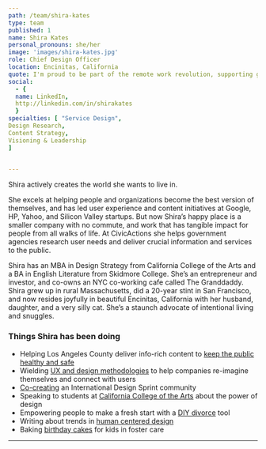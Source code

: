 ```yaml
---
path: /team/shira-kates
type: team
published: 1
name: Shira Kates
personal_pronouns: she/her
image: 'images/shira-kates.jpg'
role: Chief Design Officer
location: Encinitas, California
quote: I'm proud to be part of the remote work revolution, supporting green living, quality of life, and rural economies.
social: 
  - {
  name: LinkedIn,
  http://linkedin.com/in/shirakates
  }
specialties: [ "Service Design",
Design Research,
Content Strategy,
Visioning & Leadership
]

  
---
```


Shira actively creates the world she wants to live in.
 
She excels at helping people and organizations become the best version of themselves, and has led user experience and content initiatives at Google, HP, Yahoo, and Silicon Valley startups. But now Shira’s happy place is a smaller company with no commute, and work that has tangible impact for people from all walks of life. At CivicActions she helps government agencies research user needs and deliver crucial information and services to the public. 

Shira has an MBA in Design Strategy from California College of the Arts and a BA in English Literature from Skidmore College. She’s an entrepreneur and investor, and co-owns an NYC co-working cafe called The Granddaddy. Shira grew up in rural Massachusetts, did a 20-year stint in San Francisco, and now resides joyfully in beautiful Encinitas, California with her husband, daughter, and a very silly cat. She’s a staunch advocate of intentional living and snuggles.



### Things Shira has been doing
* Helping Los Angeles County deliver info-rich content to [keep the public healthy and safe](http://publichealth.lacounty.gov/)
* Wielding [UX and design methodologies](https://www.snapdragonstrategy.com/projects) to help companies re-imagine themselves and connect with users
* [Co-creating](https://www.instagram.com/p/B06mojMAVnf/?utm_source=ig_web_button_share_sheet) an International Design Sprint community 
* Speaking to students at [California College of the Arts](http://www.ixd.cca.edu) about the power of design 
* Empowering people to make a fresh start with a [DIY divorce](https://yeti.co/work/hello-divorce/) tool 
* Writing about trends in [human centered design](https://medium.com/@shiradee/design-thinking-trends-for-2019-21d50dffe60c) 
* Baking [birthday cakes](https://www.instagram.com/shira_cakes4kids/) for kids in foster care


----------------------------

